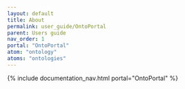 ```yaml
---
layout: default
title: About
permalink: user_guide/OntoPortal
parent: Users guide
nav_order: 1
portal: "OntoPortal"
atom: "ontology"
atoms: "ontologies"
---
```

{% include documentation_nav.html portal="OntoPortal" %}
